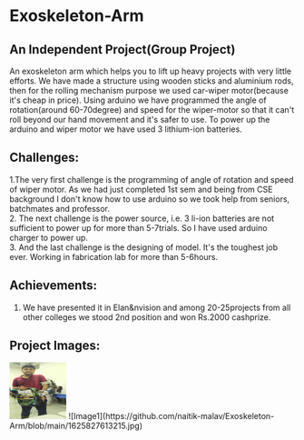 # Exoskeleton-Arm
## An Independent Project(Group Project)
An exoskeleton arm which helps you to lift up heavy projects with very little efforts. We have made a structure using wooden sticks and aluminium rods, then for the rolling mechanism purpose we used car-wiper motor(because it's cheap in price). Using arduino we have programmed the angle of rotation(around 60-70degree) and speed for the wiper-motor so that it can't roll beyond our hand movement and it's safer to use. To power up the arduino and wiper motor we have used 3 lithium-ion batteries. 

## Challenges:
1.The very first challenge is the programming of angle of rotation and speed of wiper motor. As we had just completed 1st sem and being from CSE background I don't know how to use arduino so we took help from seniors, batchmates and professor. 
<br>
2. The next challenge is the power source, i.e. 3 li-ion batteries are not sufficient to power up for more than 5-7trials. So I have used arduino charger to power up.
<br>
3. And the last challenge is the designing of model. It's the toughest job ever. Working in fabrication lab for more than 5-6hours. 

## Achievements:
1. We have presented it in Elan&nvision and among 20-25projects from all other colleges we stood 2nd position and won Rs.2000 cashprize.
## Project Images:

<img src="https://github.com/naitik-malav/Exoskeleton-Arm/blob/main/1625827613215.jpg" width="100" height="100"/>
![Image1](https://github.com/naitik-malav/Exoskeleton-Arm/blob/main/1625827613215.jpg)
